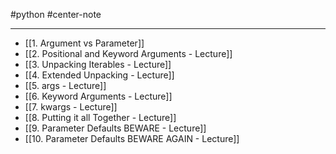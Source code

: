 #python #center-note 

---

- [[1. Argument vs Parameter]]
- [[2. Positional and Keyword Arguments - Lecture]]
- [[3. Unpacking Iterables - Lecture]]
- [[4. Extended Unpacking - Lecture]]
- [[5. args - Lecture]]
- [[6. Keyword Arguments - Lecture]]
- [[7. kwargs - Lecture]]
- [[8. Putting it all Together - Lecture]]
- [[9. Parameter Defaults BEWARE - Lecture]]
- [[10. Parameter Defaults BEWARE AGAIN - Lecture]]